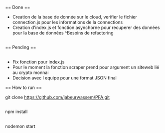 == Done == 
- Creation de la base de donnée sur le cloud, verifier le fichier connection.js pour les informations de la connections 
- Creation d'index.js et fonction asynchorne pour recuperer des données pour la base de données ^Besoins de refactoring 
##

== Pending == 
##

- Fix fonction pour index.js 
- Pour le moment la fonction scraper prend pour argument un siteweb lié au crypto monnai
- Decision avec l equipe pour une format JSON final 



== How to run == 

git clone https://github.com/jabeurwassem/PFA.git 
##

npm install 
##

nodemon start 
